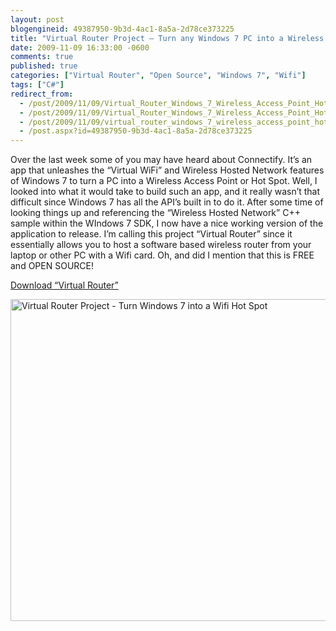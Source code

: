 ```yaml
---
layout: post
blogengineid: 49387950-9b3d-4ac1-8a5a-2d78ce373225
title: "Virtual Router Project – Turn any Windows 7 PC into a Wireless Access Point / Hot Spot"
date: 2009-11-09 16:33:00 -0600
comments: true
published: true
categories: ["Virtual Router", "Open Source", "Windows 7", "Wifi"]
tags: ["C#"]
redirect_from: 
  - /post/2009/11/09/Virtual_Router_Windows_7_Wireless_Access_Point_Hot_Spot.aspx
  - /post/2009/11/09/Virtual_Router_Windows_7_Wireless_Access_Point_Hot_Spot
  - /post/2009/11/09/virtual_router_windows_7_wireless_access_point_hot_spot
  - /post.aspx?id=49387950-9b3d-4ac1-8a5a-2d78ce373225
---
```

<!-- more -->

Over the last week some of you may have heard about Connectify. It&rsquo;s an app that unleashes the &ldquo;Virtual WiFi&rdquo; and Wireless Hosted Network features of Windows 7 to turn a PC into a Wireless Access Point or Hot Spot. Well, I looked into what it would take to build such an app, and it really wasn&rsquo;t that difficult since Windows 7 has all the API&rsquo;s built in to do it. After some time of looking things up and referencing the &ldquo;Wireless Hosted Network&rdquo; C++ sample within the WIndows 7 SDK, I now have a nice working version of the application to release. I&rsquo;m calling this project &ldquo;Virtual Router&rdquo; since it essentially allows you to host a software based wireless router from your laptop or other PC with a Wifi card. Oh, and did I mention that this is FREE and OPEN SOURCE!

<a href="http://virtualrouter.codeplex.com">Download &ldquo;Virtual Router&rdquo;</a>

<a href="http://virtualrouter.codeplex.com"><img style="border: 0;" src="http://i3.codeplex.com/Project/Download/FileDownload.aspx?ProjectName=virtualrouter&amp;DownloadId=93542" border="0" alt="Virtual Router Project - Turn Windows 7 into a Wifi Hot Spot" width="891" height="515" /></a>

